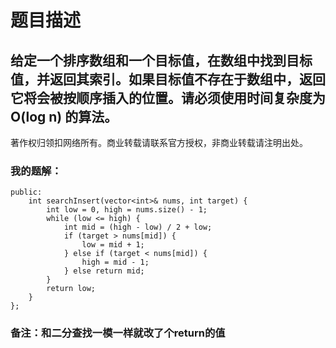 # 题目描述
## 给定一个排序数组和一个目标值，在数组中找到目标值，并返回其索引。如果目标值不存在于数组中，返回它将会被按顺序插入的位置。请必须使用时间复杂度为 O(log n) 的算法。
著作权归领扣网络所有。商业转载请联系官方授权，非商业转载请注明出处。
### 我的题解：
```class Solution {
public:
    int searchInsert(vector<int>& nums, int target) {
        int low = 0, high = nums.size() - 1;
        while (low <= high) {
            int mid = (high - low) / 2 + low;
            if (target > nums[mid]) {
                low = mid + 1;
            } else if (target < nums[mid]) {
                high = mid - 1;    
            } else return mid;
        }
        return low;
    }
};
```
### **备注**：和二分查找一模一样就改了个return的值